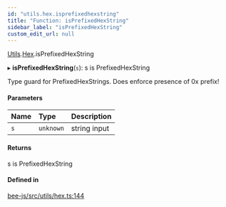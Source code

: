 ```yaml
---
id: "utils.hex.isprefixedhexstring"
title: "Function: isPrefixedHexString"
sidebar_label: "isPrefixedHexString"
custom_edit_url: null
---
```


[Utils](../modules/utils.md).[Hex](../modules/utils.hex.md).isPrefixedHexString

▸ **isPrefixedHexString**(`s`): s is PrefixedHexString

Type guard for PrefixedHexStrings.
Does enforce presence of 0x prefix!

#### Parameters

| Name | Type | Description |
| :------ | :------ | :------ |
| `s` | `unknown` | string input |

#### Returns

s is PrefixedHexString

#### Defined in

[bee-js/src/utils/hex.ts:144](https://github.com/ethersphere/bee-js/blob/74056cb/src/utils/hex.ts#L144)
